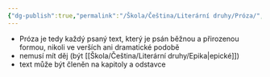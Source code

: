 ```yaml
---
{"dg-publish":true,"permalink":"/Škola/Čeština/Literární druhy/Próza/","created":"2023-11-29T15:02:37.451+01:00","updated":"2024-05-15T18:21:02.424+02:00"}
---
```


- Próza je tedy každý psaný text, který je psán běžnou a přirozenou formou, nikoli ve verších ani dramatické podobě
- nemusí mít děj (být [[Škola/Čeština/Literární druhy/Epika\|epické]])
- text může být členěn na kapitoly a odstavce